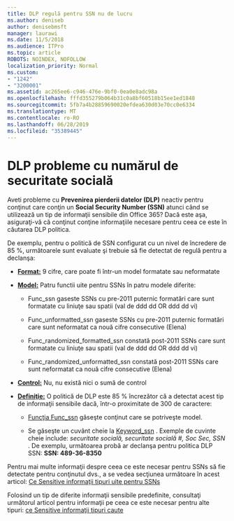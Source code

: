 ```yaml
---
title: DLP regulă pentru SSN nu de lucru
ms.author: deniseb
author: denisebmsft
manager: laurawi
ms.date: 11/5/2018
ms.audience: ITPro
ms.topic: article
ROBOTS: NOINDEX, NOFOLLOW
localization_priority: Normal
ms.custom:
- "1242"
- "3200001"
ms.assetid: ac265ee6-c946-476e-9bf0-0ea0e8adc98a
ms.openlocfilehash: fffd355279b064b31c0a8bf60518b15ee1ed1848
ms.sourcegitcommit: 5fb7a4b28859690020efdea630d03e70cc0e6334
ms.translationtype: MT
ms.contentlocale: ro-RO
ms.lasthandoff: 06/28/2019
ms.locfileid: "35389445"
---
```

# <a name="dlp-issues-with-social-security-numbers"></a>DLP probleme cu numărul de securitate socială

Aveti probleme cu **Prevenirea pierderii datelor (DLP)** neactiv pentru conţinut care conţin un **Social Security Number (SSN)** atunci când se utilizează un tip de informaţii sensibile din Office 365? Dacă este aşa, asiguraţi-vă că conţinut conţine informaţiile necesare pentru ceea ce este în căutarea DLP politica. 
  
De exemplu, pentru o politică de SSN configurat cu un nivel de încredere de 85 %, următoarele sunt evaluate şi trebuie să fie detectat de regulă pentru a declanşa:
  
- **[Format:](https://docs.microsoft.com/office365/securitycompliance/what-the-sensitive-information-types-look-for#format-80)** 9 cifre, care poate fi într-un model formatate sau neformatate

- **[Model:](https://msconnect.microsoft.com/https:/docs.microsoft.com/office365/securitycompliance/what-the-sensitive-information-types-look-for#pattern-80)** Patru functii uite pentru SSNs în patru modele diferite:

  - Func_ssn gaseste SSNs cu pre-2011 puternic formatări care sunt formatate cu liniuţe sau spatii (val de ddd dd OR ddd dd vi)

  - Func_unformatted_ssn gaseste SSNs cu pre-2011 puternic formatări care sunt neformatat ca nouă cifre consecutive (Elena)

  - Func_randomized_formatted_ssn constată post-2011 SSNs care sunt formatate cu liniuţe sau spatii (val de ddd dd OR ddd dd vi)

  - Func_randomized_unformatted_ssn constată post-2011 SSNs care sunt neformatat ca nouă cifre consecutive (Elena)

- **[Control:](https://docs.microsoft.com/office365/securitycompliance/what-the-sensitive-information-types-look-for#checksum-79)** Nu, nu există nici o sumă de control

- **[Definiţie:](https://docs.microsoft.com/office365/securitycompliance/what-the-sensitive-information-types-look-for#definition-80)** O politică de DLP este 85 % încrezător că a detectat acest tip de informaţii sensibile dacă, într-o proximitate de 300 de caractere:

  - [Funcţia Func_ssn](https://docs.microsoft.com/office365/securitycompliance/what-the-sensitive-information-types-look-for#pattern-80) găseşte conţinut care se potriveşte model.

  - Se găseşte un cuvânt cheie la [Keyword_ssn](https://docs.microsoft.com/office365/securitycompliance/what-the-sensitive-information-types-look-for#keyword_ssn) . Exemple de cuvinte cheie include: *securitate socială, securitate socială #, Soc Sec, SSN* . De exemplu, următoarea probă ar declanşa pentru politica DLP SSN: **SSN: 489-36-8350**
  
Pentru mai multe informaţii despre ceea ce este necesar pentru SSNs să fie detectate pentru conţinutul dvs., a se vedea secţiunea următoare în acest articol: [Ce Sensitive informaţii tipuri uite pentru SSNs](https://docs.microsoft.com/office365/securitycompliance/what-the-sensitive-information-types-look-for#us-social-security-number-ssn)
  
Folosind un tip de diferite informaţii sensibile predefinite, consultaţi următorul articol pentru informaţii pe ceea ce este necesar pentru alte tipuri: [ce Sensitive informaţii tipuri caute](https://docs.microsoft.com/office365/securitycompliance/what-the-sensitive-information-types-look-for)
  